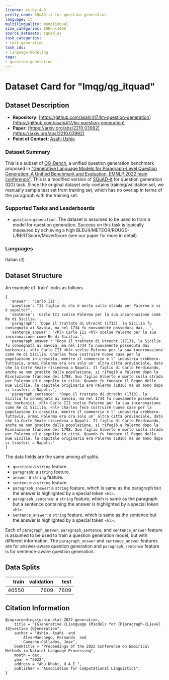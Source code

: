```yaml
---
license: cc-by-4.0
pretty_name: SQuAD-it for question generation
language: it
multilinguality: monolingual
size_categories: 10K<n<100K
source_datasets: squad_es
task_categories:
- text-generation
task_ids:
- language-modeling
tags:
- question-generation
---
```


# Dataset Card for "lmqg/qg_itquad"

## Dataset Description
- **Repository:** [https://github.com/asahi417/lm-question-generation](https://github.com/asahi417/lm-question-generation)
- **Paper:** [https://arxiv.org/abs/2210.03992](https://arxiv.org/abs/2210.03992)
- **Point of Contact:** [Asahi Ushio](http://asahiushio.com/)

### Dataset Summary
This is a subset of [QG-Bench](https://github.com/asahi417/lm-question-generation/blob/master/QG_BENCH.md#datasets), a unified question generation benchmark proposed in
 ["Generative Language Models for Paragraph-Level Question Generation: A Unified Benchmark and Evaluation, EMNLP 2022 main conference"](https://arxiv.org/abs/2210.03992).
This is a modified version of [SQuAD-it](https://huggingface.co/datasets/squad_it) for question generation (QG) task.
Since the original dataset only contains training/validation set, we manually sample test set from training set, which
has no overlap in terms of the paragraph with the training set.

### Supported Tasks and Leaderboards
* `question-generation`: The dataset is assumed to be used to train a model for question generation.
  Success on this task is typically measured by achieving a high BLEU4/METEOR/ROUGE-L/BERTScore/MoverScore (see our paper for more in detail).

### Languages
Italian (it)

## Dataset Structure
An example of 'train' looks as follows.
```
{
  'answer': 'Carlo III',
  'question': "Il figlio di chi è morto sulla strada per Palermo e vi è sepolto?",
  'sentence': 'Carlo III scelse Palermo per la sua incoronazione come Re di Sicilia.',
  'paragraph': 'Dopo il trattato di Utrecht (1713), la Sicilia fu consegnata ai Savoia, ma nel 1734 fu nuovamente posseduta dai...',
  'sentence_answer': '<hl> Carlo III <hl> scelse Palermo per la sua incoronazione come Re di Sicilia.',
  'paragraph_answer': "Dopo il trattato di Utrecht (1713), la Sicilia fu consegnata ai Savoia, ma nel 1734 fu nuovamente posseduta dai borbonici. <hl> Carlo III <hl> scelse Palermo per la sua incoronazione come Re di Sicilia. Charles fece costruire nuove case per la popolazione in crescita, mentre il commercio e l' industria crebbero. Tuttavia, ormai Palermo era ora solo un' altra città provinciale, dato che la Corte Reale risiedeva a Napoli. Il figlio di Carlo Ferdinando, anche se non gradito dalla popolazione, si rifugiò a Palermo dopo la Rivoluzione francese del 1798. Suo figlio Alberto è morto sulla strada per Palermo ed è sepolto in città. Quando fu fondato il Regno delle Due Sicilie, la capitale originaria era Palermo (1816) ma un anno dopo si trasferì a Napoli.",
  'paragraph_sentence': "Dopo il trattato di Utrecht (1713), la Sicilia fu consegnata ai Savoia, ma nel 1734 fu nuovamente posseduta dai borbonici. <hl> Carlo III scelse Palermo per la sua incoronazione come Re di Sicilia. <hl> Charles fece costruire nuove case per la popolazione in crescita, mentre il commercio e l' industria crebbero. Tuttavia, ormai Palermo era ora solo un' altra città provinciale, dato che la Corte Reale risiedeva a Napoli. Il figlio di Carlo Ferdinando, anche se non gradito dalla popolazione, si rifugiò a Palermo dopo la Rivoluzione francese del 1798. Suo figlio Alberto è morto sulla strada per Palermo ed è sepolto in città. Quando fu fondato il Regno delle Due Sicilie, la capitale originaria era Palermo (1816) ma un anno dopo si trasferì a Napoli."
}
```
The data fields are the same among all splits.
- `question`: a `string` feature. 
- `paragraph`: a `string` feature.
- `answer`: a `string` feature.
- `sentence`: a `string` feature.
- `paragraph_answer`: a `string` feature, which is same as the paragraph but the answer is highlighted by a special token `<hl>`.
- `paragraph_sentence`: a `string` feature, which is same as the paragraph but a sentence containing the answer is highlighted by a special token `<hl>`.
- `sentence_answer`: a `string` feature, which is same as the sentence but the answer is highlighted by a special token `<hl>`.

Each of `paragraph_answer`, `paragraph_sentence`, and `sentence_answer` feature is assumed to be used to train a question generation model,
but with different information. The `paragraph_answer` and `sentence_answer` features are for answer-aware question generation and 
`paragraph_sentence` feature is for sentence-aware question generation.

## Data Splits

|train|validation|test |
|----:|---------:|----:|
|46550|    7609 |7609|


## Citation Information

```
@inproceedings{ushio-etal-2022-generative,
    title = "{G}enerative {L}anguage {M}odels for {P}aragraph-{L}evel {Q}uestion {G}eneration",
    author = "Ushio, Asahi  and
        Alva-Manchego, Fernando  and
        Camacho-Collados, Jose",
    booktitle = "Proceedings of the 2022 Conference on Empirical Methods in Natural Language Processing",
    month = dec,
    year = "2022",
    address = "Abu Dhabi, U.A.E.",
    publisher = "Association for Computational Linguistics",
}
```